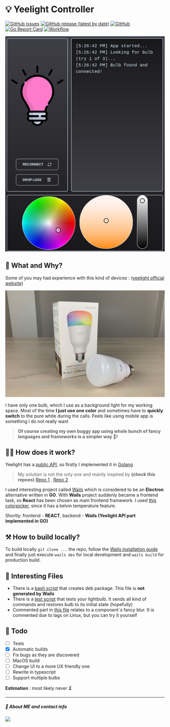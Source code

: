 # 💡 Yeelight Controller

[![GitHub issues](https://img.shields.io/github/issues/vanyason/yeelight)](https://github.com/vanyason/yeelight/issues)
[![GitHub release (latest by date)](https://img.shields.io/github/v/release/vanyason/yeelight)](https://github.com/vanyason/yeelight/releases)
[![GitHub](https://img.shields.io/github/license/vanyason/yeelight)](https://github.com/vanyason/yeelight/blob/master/LICENSE)
[![Go Report Card](https://goreportcard.com/badge/github.com/vanyason/yeelight)](https://goreportcard.com/report/github.com/vanyason/yeelight)
[![Workflow](https://github.com/vanyason/yeelight/actions/workflows/build.yml/badge.svg)](https://github.com/vanyason/yeelight/actions/workflows/build.yml)

<img src=".github/images/screenshot.png" width="512" />

## 🤔 What and Why?

Some of you may had experience with this kind of devices : ([yeelight official website](https://en.yeelight.com/))

<img src=".github/images/yeelight.jpg" width="512" />

I have only one bulb, which I use as a background light for my working space. Most of the time **I just use one color** and sometimes have to **quickly switch** to the pure white during the calls. Feels like using mobile app is something I do not really want

> **Of course creating my own buggy app using whole bunch of fancy languages and frameworks is a simpler way 🤦!**

## 🕵️‍♂️ How does it work?

Yeelight has a [public API](https://www.yeelight.com/download/Yeelight_Inter-Operation_Spec.pdf), so firstly I implemented it in [Golang](https://github.com/vanyason/yeelight/blob/master/yeelight/yeelight.go)

> My solution is not the only one and mainly inspired by **(check this repoes)** [Repo 1](https://github.com/avarabyeu/yeelight) , [Repo 2](https://github.com/akominch/yeelight)

I used interesting project called [Wails](https://wails.io/) which is considered to be an **Electron** alternative written in **GO**. With **Wails** project suddenly became a frontend task, so **React** has been chosen as main frontend framework. I used [this colorpicker](https://iro.js.org/color_api.html), since it has a kelvin temperature feature.

Shortly: frontend - **REACT**, backend - **Wails (Yeelight API part implemented in GO)**

## ⚒️ How to build locally?

To build locally `git clone ...` the repo, follow the [Wails installation guide](https://wails.io/docs/gettingstarted/installation/) and finally just execute `wails dev` for local development and `wails build` for production build.

## 💭 Interesting Files

- There is a [bash script](https://github.com/vanyason/yeelight/blob/master/build/linux/generate_deb.sh) that creates deb package. This file is **not generated by Wails**
- There is a [test script](https://github.com/vanyason/yeelight/blob/master/examples/test.go) that tests your lightbulb. It sends all kind of commands and restores bulb to its initial state (hopefully)
- Commented part in [this file](https://github.com/vanyason/yeelight/blob/master/frontend/src/components/BulbButton.jsx) relates to a component`s fancy blur. It is commented due to lags on Linux, but you can try it yourself

## 📜 Todo

- [ ] Tests
- [x] Automatic builds
- [ ] Fix bugs as they are discovered
- [ ] MacOS build
- [ ] Change UI to a more UX friendly one
- [ ] Rewrite in typescript
- [ ] Support multiple bulbs

**Estimation** : most likely never ⏳

---

##### 🧒 About ME and contact info

<a href="https://github.com/vanyason">
    <img src="https://img.shields.io/badge/GitHub-100000?style=for-the-badge&logo=github&logoColor=white"/>
</a>